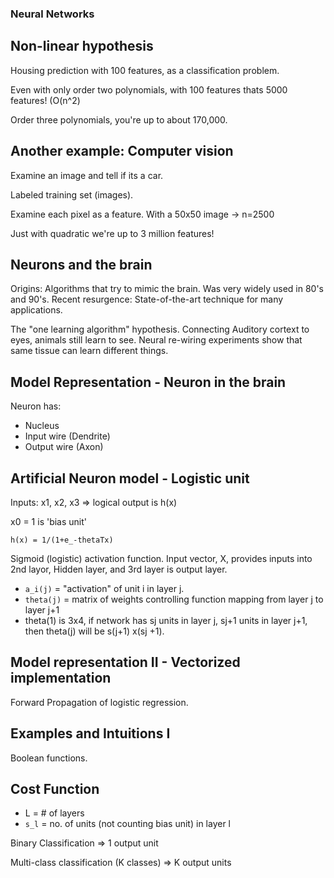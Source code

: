 ### Neural Networks

## Non-linear hypothesis

Housing prediction with 100 features, as a classification problem.

Even with only order two polynomials, with 100 features thats 5000
features! (O(n^2)

Order three polynomials, you're up to about 170,000.

## Another example: Computer vision

Examine an image and tell if its a car.

Labeled training set (images).

Examine each pixel as a feature.  With a 50x50 image -> n=2500

Just with quadratic we're up to 3 million features!

## Neurons and the brain

Origins: Algorithms that try to mimic the brain.  Was very widely used
in 80's and 90's.  Recent resurgence: State-of-the-art technique for
many applications.

The "one learning algorithm" hypothesis.  Connecting Auditory cortext to
eyes, animals still learn to see.  Neural re-wiring experiments show
that same tissue can learn different things.

## Model Representation - Neuron in the brain

Neuron has:

* Nucleus
* Input wire (Dendrite)
* Output wire (Axon)

## Artificial Neuron model - Logistic unit

Inputs: x1, x2, x3 => logical output is h(x)

x0 = 1 is 'bias unit'

```
h(x) = 1/(1+e_-thetaTx)
```

Sigmoid (logistic) activation function. Input vector, X, provides inputs
into 2nd layor, Hidden layer, and 3rd layer is output layer.

* `a_i(j)` = "activation" of unit i in layer j.
* `theta(j)` = matrix of weights controlling function mapping from layer
  j to layer j+1
* theta(1) is 3x4, if network has sj units in layer j, sj+1 units in
  layer j+1, then theta(j) will be s(j+1) x(sj +1).

## Model representation II - Vectorized implementation

Forward Propagation of logistic regression.

## Examples and Intuitions I

Boolean functions.

## Cost Function

* L = # of layers
* `s_l` = no. of units (not counting bias unit) in layer l

Binary Classification => 1 output unit

Multi-class classification (K classes) => K output units
